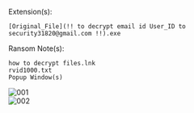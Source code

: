 Extension(s): 
```
[Original_File](!! to decrypt email id User_ID to security31820@gmail.com !!).exe
```
Ransom Note(s): 
```
how to decrypt files.lnk
rvid1000.txt
Popup Window(s)
```
![001](https://github.com/user-attachments/assets/bc5b77ab-f823-4051-8cfc-510466d85c05)  
![002](https://github.com/user-attachments/assets/a119da7d-765e-4fb7-ba30-e76d8a482654)  
